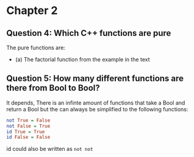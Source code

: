 # Chapter 2
## Question 4: Which C++ functions are pure
The pure functions are:
* (a) The factorial function from the example in the text
## Question 5: How many different functions are there from Bool to Bool?
It depends, There is an infinte amount of functions that take a Bool and return
a Bool but the can always be simplified to the following functions:
```haskell
not True = False
not False = True
id True = True
id False = False
```
id could also be written as ```not not```

